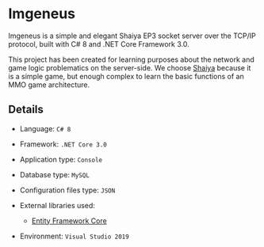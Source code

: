 # Imgeneus

Imgeneus is a simple and elegant Shaiya EP3 socket server over the TCP/IP protocol, built with C# 8 and .NET Core Framework 3.0.

This project has been created for learning purposes about the network and game logic problematics on the server-side.
We choose [Shaiya](https://shaiya.fandom.com/wiki/Main_Page) because  it is a simple game, but enough complex to learn the basic functions of an MMO game architecture.

## Details
- Language:	`C# 8`

- Framework:	`.NET Core 3.0`

- Application type:	`Console`

- Database type: `MySQL`

- Configuration files type: `JSON`

- External libraries used:
	- [Entity Framework Core](https://github.com/aspnet/EntityFrameworkCore)
- Environment: `Visual Studio 2019`
